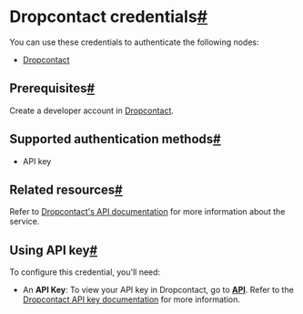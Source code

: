 [](https://github.com/n8n-io/n8n-docs/edit/main/docs/integrations/builtin/credentials/dropcontact.md "Edit this page")

# Dropcontact credentials[#](#dropcontact-credentials "Permanent link")

You can use these credentials to authenticate the following nodes:

*   [Dropcontact](../../app-nodes/n8n-nodes-base.dropcontact/)

## Prerequisites[#](#prerequisites "Permanent link")

Create a developer account in [Dropcontact](https://app.dropcontact.com/signup).

## Supported authentication methods[#](#supported-authentication-methods "Permanent link")

*   API key

## Related resources[#](#related-resources "Permanent link")

Refer to [Dropcontact's API documentation](https://developer.dropcontact.com/) for more information about the service.

## Using API key[#](#using-api-key "Permanent link")

To configure this credential, you'll need:

*   An **API Key**: To view your API key in Dropcontact, go to [**API**](https://app.dropcontact.com/api). Refer to the [Dropcontact API key documentation](https://support.dropcontact.com/article/237-how-to-use-the-dropcontact-api-key) for more information.